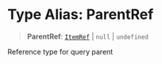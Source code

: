 # Type Alias: ParentRef

> **ParentRef**: [`ItemRef`](ItemRef.md) \| `null` \| `undefined`

Reference type for query parent
